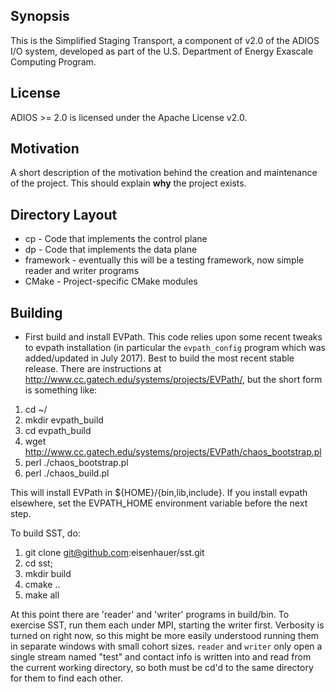 ## Synopsis

This is the Simplified Staging Transport, a component of v2.0 of the ADIOS I/O system, developed as part of the U.S. Department of Energy Exascale Computing Program.

## License

ADIOS >= 2.0 is licensed under the Apache License v2.0. 

## Motivation

A short description of the motivation behind the creation and maintenance of the project. This should explain **why** the project exists.

## Directory Layout

* cp - Code that implements the control plane
* dp - Code that implements the data plane
* framework - eventually this will be a testing framework, now simple reader
and writer programs
* CMake - Project-specific CMake modules

## Building

- First build and install EVPath.  This code relies upon some recent tweaks
to evpath installation (in particular the `evpath_config` program which was
added/updated in July 2017).  Best to build the most recent stable release.
There are instructions at http://www.cc.gatech.edu/systems/projects/EVPath/,
but the short form is something like:
1.    cd ~/
2.    mkdir evpath_build
3.    cd evpath_build
4.    wget http://www.cc.gatech.edu/systems/projects/EVPath/chaos_bootstrap.pl
5.    perl ./chaos_bootstrap.pl
6.    perl ./chaos_build.pl

This will install EVPath in ${HOME}/{bin,lib,include}.  If you install
evpath elsewhere, set the EVPATH_HOME environment variable before the next
step.

To build SST, do:
1.  git clone git@github.com:eisenhauer/sst.git
2.  cd sst;
3.  mkdir build
4.  cmake ..
5.  make all

At this point there are 'reader' and 'writer' programs in build/bin.  To
exercise SST, run them each under MPI, starting the writer first.  Verbosity
is turned on right now, so this might be more easily understood running them
in separate windows with small cohort sizes.  `reader` and `writer` only
open a single stream named "test" and contact info is written into and read
from the current working directory, so both must be cd'd to the same
directory for them to find each other.
